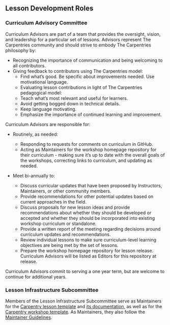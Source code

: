 ## Lesson Development Roles

### Curriculum Advisory Committee

Curriculum Advisors are part of a team that provides the oversight, vision, and leadership for a particular set of lessons. Advisors represent The Carpentries community and should strive to embody The Carpentries philosophy by:
- Recognizing the importance of communication and being welcoming to all contributors.
- Giving feedback to contributors using The Carpentries model:
  - Find what’s good. Be specific about improvements needed. Use motivational language.
  - Evaluating lesson contributions in light of The Carpentries pedagogical model:
  - Teach what’s most relevant and useful for learners.
  - Avoid getting bogged down in technical details.
  - Keep language motivating. 
  - Emphasize the importance of continued learning and improvement.

Curriculum Advisors are responsible for: 

- Routinely, as needed:
  - Responding to requests for comments on curriculum in GitHub.
  - Acting as Maintainers for the workshop homepage repository for their curriculum - making sure it’s up to date with the overall 
  goals of the workshops, correcting links to curriculum, and updating as needed.

- Meet bi-annually to:
  - Discuss curricular updates that have been proposed by Instructors, Maintainers, or other community members.
  - Provide recommendations for other potential updates based on current approaches in the field.
  - Discuss proposals for new lesson ideas and provide recommendations about whether they should be developed or accepted and whether they should be incorporated into existing workshop curriculum or standalone.
  - Provide a written report of the meeting regarding decisions around curriculum updates and recommendations.
  - Review individual lessons to make sure curriculum-level learning objectives are being met by the set of lessons.
  - Prepare the workshop homepage repository for lesson release. Curriculum Advisors will be listed as Editors for this repository at release.

Curriculum Advisors commit to serving a one year term, but are welcome to continue for additional years.


### Lesson Infrastructure Subcommittee

Members of the Lesson Infrastructure Subcommittee serve as 
Maintainers for the [Carpentry lesson template](https://github.com/carpentries/styles) and [its documentation](https://github.com/carpentries/lesson-example), as
well as for the [Carpentry workshop template](https://github.com/carpentries/workshop-template). As Maintainers, they also 
follow the [Maintainer Guidelines](../maintainers/maintainers.html). 

